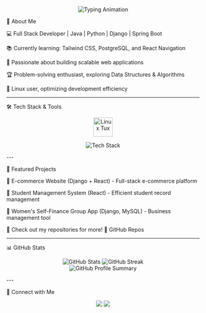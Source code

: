 

<p align="center">
  <img src="https://readme-typing-svg.herokuapp.com?font=Fira+Code&size=22&pause=1000&color=F7A93F&width=550&lines=Full+Stack+Developer+%7C+Java+%7C+Python+%7C+Django+%7C+Spring+Boot;Passionate+about+Scalable+Web+Applications;Exploring+React%2C+TailwindCSS%2C+and+PostgreSQL" alt="Typing Animation" />
</p>🚀 About Me

💻 Full Stack Developer | Java | Python | Django | Spring Boot

📚 Currently learning: Tailwind CSS, PostgreSQL, and React Navigation

🚀 Passionate about building scalable web applications

🏆 Problem-solving enthusiast, exploring Data Structures & Algorithms

🌱 Linux user, optimizing development efficiency



---

🛠 Tech Stack & Tools

<p align="center">
  <img src="https://upload.wikimedia.org/wikipedia/commons/a/af/Tux.png" alt="Linux Tux" width="50" height="50"/>
</p>
<p align="center">
  <img src="https://skillicons.dev/icons?i=java,python,django,spring,postgresql,mysql,react,tailwind,html,css,js" alt="Tech Stack"/>
</p>
---

📂 Featured Projects

🔹 E-commerce Website (Django + React) - Full-stack e-commerce platform

🔹 Student Management System (React) - Efficient student record management

🔹 Women's Self-Finance Group App (Django, MySQL) - Business management tool


📌 Check out my repositories for more! 🔗 GitHub Repos


---

📊 GitHub Stats

<p align="center">
  <img src="https://github-readme-stats.vercel.app/api?username=vasudevant&show_icons=true&theme=radical" alt="GitHub Stats" />
  <img src="https://github-readme-streak-stats.herokuapp.com/?user=vasudevant&theme=radical" alt="GitHub Streak" />
  <br/>
  <img src="https://github-profile-summary-cards.vercel.app/api/cards/profile-details?username=vasudevant&theme=radical" alt="GitHub Profile Summary" />
</p>
---

🔗 Connect with Me

<p align="center">
  <a href="mailto:vasudevantmail@gmail.com"><img src="https://img.shields.io/badge/Email-D14836?style=for-the-badge&logo=gmail&logoColor=white"/></a>
  <a href="https://www.linkedin.com/in/yourprofile"><img src="https://img.shields.io/badge/LinkedIn-0077B5?style=for-the-badge&logo=linkedin&logoColor=white"/></a>
</p>

